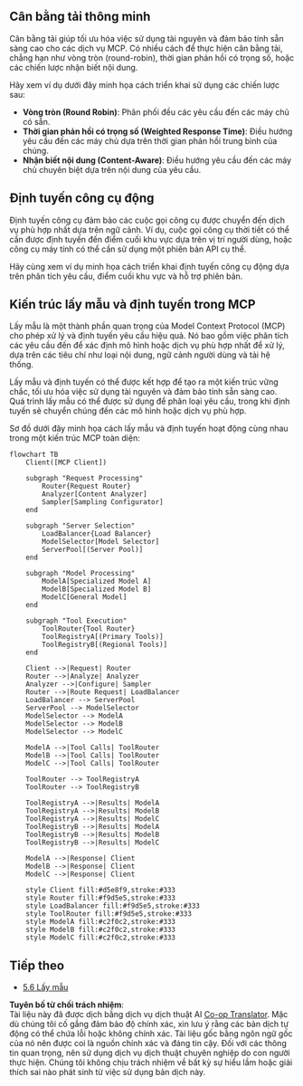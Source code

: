 <!--
CO_OP_TRANSLATOR_METADATA:
{
  "original_hash": "2f1b473818b5a6cc9a9bbf777fffa6d4",
  "translation_date": "2025-07-14T21:49:19+00:00",
  "source_file": "05-AdvancedTopics/mcp-routing/README.md",
  "language_code": "vi"
}
-->
## Cân bằng tải thông minh

Cân bằng tải giúp tối ưu hóa việc sử dụng tài nguyên và đảm bảo tính sẵn sàng cao cho các dịch vụ MCP. Có nhiều cách để thực hiện cân bằng tải, chẳng hạn như vòng tròn (round-robin), thời gian phản hồi có trọng số, hoặc các chiến lược nhận biết nội dung.

Hãy xem ví dụ dưới đây minh họa cách triển khai sử dụng các chiến lược sau:

- **Vòng tròn (Round Robin)**: Phân phối đều các yêu cầu đến các máy chủ có sẵn.
- **Thời gian phản hồi có trọng số (Weighted Response Time)**: Điều hướng yêu cầu đến các máy chủ dựa trên thời gian phản hồi trung bình của chúng.
- **Nhận biết nội dung (Content-Aware)**: Điều hướng yêu cầu đến các máy chủ chuyên biệt dựa trên nội dung của yêu cầu.

## Định tuyến công cụ động

Định tuyến công cụ đảm bảo các cuộc gọi công cụ được chuyển đến dịch vụ phù hợp nhất dựa trên ngữ cảnh. Ví dụ, cuộc gọi công cụ thời tiết có thể cần được định tuyến đến điểm cuối khu vực dựa trên vị trí người dùng, hoặc công cụ máy tính có thể cần sử dụng một phiên bản API cụ thể.

Hãy cùng xem ví dụ minh họa cách triển khai định tuyến công cụ động dựa trên phân tích yêu cầu, điểm cuối khu vực và hỗ trợ phiên bản.

## Kiến trúc lấy mẫu và định tuyến trong MCP

Lấy mẫu là một thành phần quan trọng của Model Context Protocol (MCP) cho phép xử lý và định tuyến yêu cầu hiệu quả. Nó bao gồm việc phân tích các yêu cầu đến để xác định mô hình hoặc dịch vụ phù hợp nhất để xử lý, dựa trên các tiêu chí như loại nội dung, ngữ cảnh người dùng và tải hệ thống.

Lấy mẫu và định tuyến có thể được kết hợp để tạo ra một kiến trúc vững chắc, tối ưu hóa việc sử dụng tài nguyên và đảm bảo tính sẵn sàng cao. Quá trình lấy mẫu có thể được sử dụng để phân loại yêu cầu, trong khi định tuyến sẽ chuyển chúng đến các mô hình hoặc dịch vụ phù hợp.

Sơ đồ dưới đây minh họa cách lấy mẫu và định tuyến hoạt động cùng nhau trong một kiến trúc MCP toàn diện:

```mermaid
flowchart TB
    Client([MCP Client])
    
    subgraph "Request Processing"
        Router{Request Router}
        Analyzer[Content Analyzer]
        Sampler[Sampling Configurator]
    end
    
    subgraph "Server Selection"
        LoadBalancer{Load Balancer}
        ModelSelector[Model Selector]
        ServerPool[(Server Pool)]
    end
    
    subgraph "Model Processing"
        ModelA[Specialized Model A]
        ModelB[Specialized Model B]
        ModelC[General Model]
    end
    
    subgraph "Tool Execution"
        ToolRouter{Tool Router}
        ToolRegistryA[(Primary Tools)]
        ToolRegistryB[(Regional Tools)]
    end
    
    Client -->|Request| Router
    Router -->|Analyze| Analyzer
    Analyzer -->|Configure| Sampler
    Router -->|Route Request| LoadBalancer
    LoadBalancer --> ServerPool
    ServerPool --> ModelSelector
    ModelSelector --> ModelA
    ModelSelector --> ModelB
    ModelSelector --> ModelC
    
    ModelA -->|Tool Calls| ToolRouter
    ModelB -->|Tool Calls| ToolRouter
    ModelC -->|Tool Calls| ToolRouter
    
    ToolRouter --> ToolRegistryA
    ToolRouter --> ToolRegistryB
    
    ToolRegistryA -->|Results| ModelA
    ToolRegistryA -->|Results| ModelB
    ToolRegistryA -->|Results| ModelC
    ToolRegistryB -->|Results| ModelA
    ToolRegistryB -->|Results| ModelB
    ToolRegistryB -->|Results| ModelC
    
    ModelA -->|Response| Client
    ModelB -->|Response| Client
    ModelC -->|Response| Client
    
    style Client fill:#d5e8f9,stroke:#333
    style Router fill:#f9d5e5,stroke:#333
    style LoadBalancer fill:#f9d5e5,stroke:#333
    style ToolRouter fill:#f9d5e5,stroke:#333
    style ModelA fill:#c2f0c2,stroke:#333
    style ModelB fill:#c2f0c2,stroke:#333
    style ModelC fill:#c2f0c2,stroke:#333
```

## Tiếp theo

- [5.6 Lấy mẫu](../mcp-sampling/README.md)

**Tuyên bố từ chối trách nhiệm**:  
Tài liệu này đã được dịch bằng dịch vụ dịch thuật AI [Co-op Translator](https://github.com/Azure/co-op-translator). Mặc dù chúng tôi cố gắng đảm bảo độ chính xác, xin lưu ý rằng các bản dịch tự động có thể chứa lỗi hoặc không chính xác. Tài liệu gốc bằng ngôn ngữ gốc của nó nên được coi là nguồn chính xác và đáng tin cậy. Đối với các thông tin quan trọng, nên sử dụng dịch vụ dịch thuật chuyên nghiệp do con người thực hiện. Chúng tôi không chịu trách nhiệm về bất kỳ sự hiểu lầm hoặc giải thích sai nào phát sinh từ việc sử dụng bản dịch này.